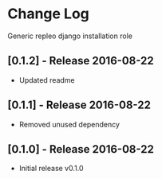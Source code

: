 # Change Log
Generic repleo django installation role

## [0.1.2] - Release 2016-08-22

* Updated readme

## [0.1.1] - Release 2016-08-22

* Removed unused dependency

## [0.1.0] - Release 2016-08-22

* Initial release v0.1.0

